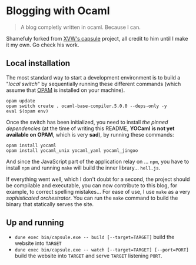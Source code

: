 # Blogging with Ocaml

> A blog completly written in ocaml. Because I can.

Shamefuly forked from [XVW's capsule](https://github.com/xvw/capsule) project,
all credit to him until I make it my own. Go check his work.

## Local installation

The most standard way to start a development environment is to build a "_local
switch_" by sequentially running these different commands (which assume that
[OPAM](https://opam.ocaml.org/) is installed on your machine).

```shellsession
opam update
opam switch create . ocaml-base-compiler.5.0.0 --deps-only -y
eval $(opam env)
```

Once the switch has been initialized, you need to install _the pinned
dependencies_ (at the time of writing this README, **YOCaml is not yet available
on OPAM**, which is very **sad**), by running these commands:

```shellsession
opam install yocaml
opam install yocaml_unix yocaml_yaml yocaml_jingoo
```

And since the JavaScript part of the application relay on ... `npm`, you have to
install `npm` and running `make` will build the inner library... `hell.js`.

If everything went well, which I don't doubt for a second, the project should be
compilable and executable, you can now contribute to this blog, for example, to
correct spelling mistakes... For ease of use, I use `make` as a very
_sophisticated orchestrator_. You can run the `make` command to build the binary
that statically serves the site.

## Up and running

- `dune exec bin/capsule.exe -- build [--target=TARGET]` build the website into `TARGET`
- `dune exec bin/capsule.exe -- watch [--target=TARGET] [--port=PORT]` build the website
  into `TARGET` and serve `TARGET` listening `PORT`.
